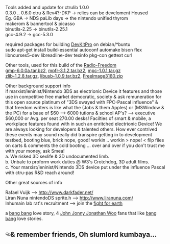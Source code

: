 <p>Tools added and update for ctrulib 1.0.0 <br>
   0.3.0 .. 0.6.0 ctru &amp; Rev4?-DKP -&gt; relics can be develoment Housed <br>
   Eg. GBA -&gt; NDS paLib days -&gt; the nintendo unified thyrom<br>
   makerom &amp; bannertool &amp; picasso<br>
   binutils-2.25 -&gt; binutils-2.25.1<br>
   gcc-4.9.2 -&gt; gcc-5.3.0  </p>

<p>required packages for building <a href="http://devkitpro.org">DevKitPro</a> on debian/*buntu<br>
sudo apt-get install build-essential autoconf automake bison flex libncurses5-dev libreadline-dev texinfo pkg-con gettext curl   </p>

<p>Other tools, used for this build of the <a href="http://free-pascal-lazarus.989080.n3.nabble.com/I-ve-got-a-quot-nintendo-3ds-pascal-quot-that-can-all-day-td4041255.html">Radio-Freedom</a><br>
<a href="http://gmplib.org/">gmp-6.0.0a.tar.bz2</a>, <a href="http://www.mpfr.org/">mpfr-3.1.2.tar.bz2</a>, <a href="http://www.multiprecision.org/">mpc-1.0.1.tar.gz</a><br>
<a href="http://www.zlib.net">zlib-1.2.8.tar.gz</a>, <a href="http://www.libusb.orgt">libusb-1.0.9.tar.bz2</a>, <a href="http://freeimage.sourceforge.net/">FreeImage3160.zip</a>   </p>

<p>Other background support info<br>
if marxist/leninist/Nintendo 3DS as electrionic Device it features and those use in competitive free market democratic, society & ask remuneration for this open source platinum of "3DS swayed with FPC-Pascal influence" & that freedom writers is like what the (Jobs & them Apples) or (MSWindow & the PC) for a base of $60 --> 6000 tutions &amp; school AP's? --> executive $60,000 or Avg. per seat 270.00 desks! Facilties of smart & mobile, a workplace features found with in such an enritched electrionic Device! We are always looking for developers & talented others. How ever contrived these events may sound really did transpire getting in to development testbed, booting blue, brick nope, good! workin .. workin &gt; nope!  &lt; filp files on carts &amp; comments the cold booting ... over and over if you don't trust me with your money, ask Smea! <br>  
a. We risked 3D sexlife & 3D undocumented limb.<br>
b. Unbale to proform work duties @ W3's Crotchdog, 3D adult films.<br>
c. Your marxist/leninist/Nintendo 3DS device put under the influence Pascal with ctru-pas R&D reach around! </p> 

<p>Other great sources of info<br>

Rafael Vuijk --&gt; <a href="http://www.darkfader.net/">http://www.darkfader.net/</a><br>
Liran Nuna nintendoDS sprite.h --&gt; <a href="http://www.liranuna.com/">http://www.liranuna.com/</a><br>
Inhumain lab rat's recruitment --&gt; join the <a href="http://www.geoengineeringwatch.org/">fight for earth</a>   </p>
 
<p>a <a href="https://drive.google.com/file/d/0B-6PL59ryjzgcEZ0cVNfMWJwdVU/view?usp=sharing">bang bang</a> love story, 4 <a href="http://www.listal.com/list/films-directed-john-woo">John Jonny Jonathan Woo</a> fans that like <a href="https://onedrive.live.com/redir?resid=993CFC28986DF599%21138">bang bang</a> love stories.     </p>

<h2><a id="user-content--remember-friends-oh-slumlord-kumbaya" class="anchor" href="#-remember-friends-oh-slumlord-kumbaya" aria-hidden="true"><svg aria-hidden="true" class="octicon octicon-link" height="16" role="img" version="1.1" viewBox="0 0 16 16" width="16"><path d="M4 9h1v1h-1c-1.5 0-3-1.69-3-3.5s1.55-3.5 3-3.5h4c1.45 0 3 1.69 3 3.5 0 1.41-0.91 2.72-2 3.25v-1.16c0.58-0.45 1-1.27 1-2.09 0-1.28-1.02-2.5-2-2.5H4c-0.98 0-2 1.22-2 2.5s1 2.5 2 2.5z m9-3h-1v1h1c1 0 2 1.22 2 2.5s-1.02 2.5-2 2.5H9c-0.98 0-2-1.22-2-2.5 0-0.83 0.42-1.64 1-2.09v-1.16c-1.09 0.53-2 1.84-2 3.25 0 1.81 1.55 3.5 3 3.5h4c1.45 0 3-1.69 3-3.5s-1.5-3.5-3-3.5z"></path></svg></a>&amp; remember friends, Oh slumlord kumbaya...</h2>
